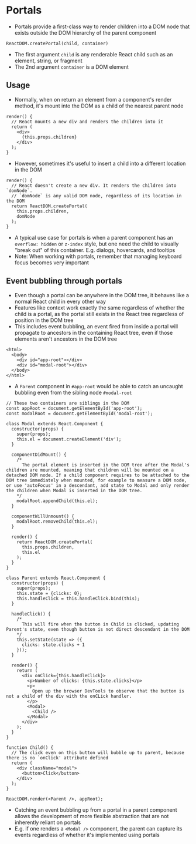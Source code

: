 # Portals

- Portals provide a first-class way to render children into a DOM node that exists outside the DOM hierarchy of the parent component

`ReactDOM.createPortal(child, container)`

- The first argument `child` is any renderable React child such as an element, string, or fragment
- The 2nd argument `container` is a DOM element

## Usage

- Normally, when on return an element from a component's render method, it's mount into the DOM as a child of the nearest parent node

```
render() {
  // React mounts a new div and renders the children into it
  return (
    <div>
      {this.props.children}
    </div>
  );
}
```

- However, sometimes it's useful to insert a child into a different location in the DOM

```
render() {
  // React doesn't create a new div. It renders the children into `domNode`.
  // `domNode` is any valid DOM node, regardless of its location in the DOM
  return ReactDOM.createPortal(
    this.props.children,
    domNode
  );
}
```

- A typical use case for portals is when a parent component has an `overflow: hidden` or `z-index` style, but one need the child to visually "break out" of this container. E.g. dialogs, hovercards, and tooltips
- Note: When working with portals, remember that managing keyboard focus becomes very important

## Event bubbling through portals 

- Even though a portal can be anywhere in the DOM tree, it behaves like a normal React child in every other way
- Features like context work exactly the same regardless of whether the child is a portal, as the portal still exists in the React tree regardless of position in the DOM tree
- This includes event bubbling, an event fired from inside a portal will propagate to ancestors in the containing React tree, even if those elements aren't ancestors in the DOM tree

```
<html>
  <body>
    <div id="app-root"></div>
    <div id="modal-root"></div>
  </body>
</html>
```

- A `Parent` component in `#app-root` would be able to catch an uncaught bubbling even from the sibling node `#modal-root`

```
// These two containers are siblings in the DOM
const appRoot = document.getElementById('app-root');
const modalRoot = document.getElementById('modal-root');

class Modal extends React.Component {
  constructor(props) {
    super(props);
    this.el = document.createElement('div');
  }

  componentDidMount() {
    /*
      The portal element is inserted in the DOM tree after the Modal's children are mounted, meaning that children will be mounted on a detached DOM node. If a child component requires to be attached to the DOM tree immediately when mounted, for example to measure a DOM node, or use 'autoFocus' in a descendant, add state to Modal and only render the children when Modal is inserted in the DOM tree.
    */
    modalRoot.appendChild(this.el);
  }

  componentWillUnmount() {
    modalRoot.removeChild(this.el);
  }

  render() {
    return ReactDOM.createPortal(
      this.props.children,
      this.el
    );
  }
}

class Parent extends React.Component {
  constructor(props) {
    super(props);
    this.state = {clicks: 0};
    this.handleClick = this.handleClick.bind(this);
  }

  handleClick() {
    /*
      This will fire when the button in Child is clicked, updating Parent's state, even though button is not direct descendant in the DOM
    */
    this.setState(state => ({
      clicks: state.clicks + 1
    }));
  }

  render() {
    return (
      <div onClick={this.handleClick}>
        <p>Number of clicks: {this.state.clicks}</p>
        <p>
          Open up the browser DevTools to observe that the button is not a child of the div with the onCLick handler.
        </p>
        <Modal>
          <Child />
        </Modal>
      </div>
    );
  }
}

function Child() {
  // The click even on this button will bubble up to parent, because there is no `onClick' attribute defined
  return (
    <div className="modal">
      <button>Click</button>
    </div>
  );
}

ReactDOM.render(<Parent />, appRoot);
```

- Catching an event bubbling up from a portal in a parent component allows the development of more flexible abstraction that are not inherently reliant on portals
- E.g. if one renders a `<Modal />` component, the parent can capture its events regardless of whether it's implemented using portals